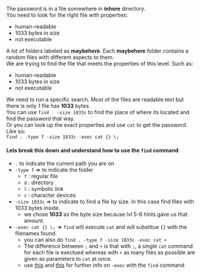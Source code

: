The password is in a file somewhere in **inhere** directory.\
You need to look for the right file with properties:
- human-readable
- 1033 bytes in size
- not executable

A lot of folders labeled as **maybehere**.  Each **maybehere** folder contains a random files with different aspects to them.\
We are trying to find the file that meets the properties of this level.  Such as:
- human-readable
- 1033 bytes in size
- not executable

We need to run a specific search.  Most of the files are readable text but there is only  1 file has **1033** bytes.\
You can use `find . -size 1033c` to find the place of where its located and find the password that way.\
Or you can look up the exact properties and use `cat` to get the password. Like so:\
`find . -type f -size 1033c -exec cat {} \;`

#### Lets break this down and understand how to use the `find` command 
- `.` to indicate the current path you are on
- `-type f` => to indicate the folder
    - `f` : regular file
    - `d` : directory
    - `l` : symbolic link
    - `c` : character devices
- `-size 1033c` => to indicate to find a file by size.  In this case find files with 1033 bytes inside.
    - we chose **1033** as the byte size because lvl 5-6 hints gave us that amount.
- `-exec cat {} \;`  => `find` will execute `cat` and will substitue `{}` with the filenames found. 
    - you can also do `find . -type f -size 1033c -exec cat +`
    - The difference between `;` and `+` is that with `;`, a single `cat` command for each file is exectued whereas with `+` as many files as possible are given as parameters to `cat` at once.
    - use [this](https://unix.stackexchange.com/questions/12902/how-to-run-find-exec) and [this](https://linuxaria.com/howto/linux-shell-how-to-use-the-exec-option-in-find-with-examples) for further info on `-exec` with the `find` command

